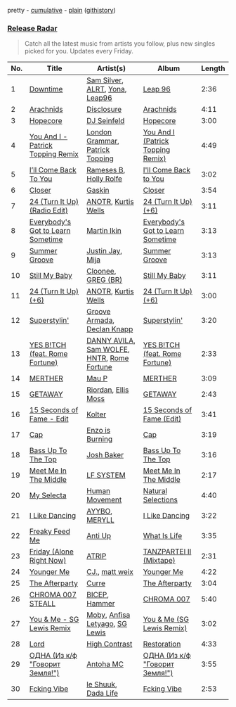 pretty - [cumulative](/playlists/cumulative/Release%20Radar.md) - [plain](/playlists/plain/37i9dQZEVXbsudmxBFKW7G) ([githistory](https://github.githistory.xyz/vitokorn/spotify-playlist-archive/blob/master/playlists/plain/37i9dQZEVXbsudmxBFKW7G))
### [Release Radar](https://open.spotify.com/playlist/37i9dQZEVXbsudmxBFKW7G)

> Catch all the latest music from artists you follow, plus new singles picked for you. Updates every Friday.

| No. | Title | Artist(s) | Album | Length |
|---|---|---|---|---|
| 1 | [Downtime](https://open.spotify.com/track/6XH060HVc1Q6kXYzkMfuF2) | [Sam Silver](https://open.spotify.com/artist/1hhCo32XBkw8H0iqTSnkx0), [ALRT](https://open.spotify.com/artist/4XH5qVwKcWRS0Z6tr85exf), [Yona](https://open.spotify.com/artist/6ySw3ZAhiHirmHhaHV8TsJ), [Leap96](https://open.spotify.com/artist/29Ym8UOoUTlN7vvt7JXX4e) | [Leap 96](https://open.spotify.com/album/3Jam3earszAc16hNwRwQ0G) | 2:36 |
| 2 | [Arachnids](https://open.spotify.com/track/4j3EJMATYxJ4ftJbVeAFWu) | [Disclosure](https://open.spotify.com/artist/6nS5roXSAGhTGr34W6n7Et) | [Arachnids](https://open.spotify.com/album/3CFGpQT03aFenbXwHdnusQ) | 4:11 |
| 3 | [Hopecore](https://open.spotify.com/track/4MyREnmB1D6ODsvsGiyKHV) | [DJ Seinfeld](https://open.spotify.com/artist/37YzpfBeFju8QRZ3g0Ha1Q) | [Hopecore](https://open.spotify.com/album/5NIsP1ajp6WdtLrVEvgS12) | 3:00 |
| 4 | [You And I - Patrick Topping Remix](https://open.spotify.com/track/79nXJQoCeH7xO1jAFJDDAU) | [London Grammar](https://open.spotify.com/artist/3Bd1cgCjtCI32PYvDC3ynO), [Patrick Topping](https://open.spotify.com/artist/7yRimuQSC5Ks3T2Ts0iyZa) | [You And I (Patrick Topping Remix)](https://open.spotify.com/album/5v9cxpXQIeVUPYzdP786Z2) | 4:49 |
| 5 | [I’ll Come Back To You](https://open.spotify.com/track/4E3JfEbKFboCPXyTXjNtlk) | [Rameses B](https://open.spotify.com/artist/06EfEcjc0vdvI6VNL0soIO), [Holly Rolfe](https://open.spotify.com/artist/77rK7tE9ouhFQmHo0nrzoN) | [I'll Come Back to You](https://open.spotify.com/album/3VkRY63RXbeThFeLFA8T48) | 3:02 |
| 6 | [Closer](https://open.spotify.com/track/4gPzgnuf6njljiwLFKM2lV) | [Gaskin](https://open.spotify.com/artist/17uIxPZilMlZt3g31mL4sm) | [Closer](https://open.spotify.com/album/0Oo3LfhY3trbIWZFB7tBNc) | 3:54 |
| 7 | [24 (Turn It Up) (Radio Edit)](https://open.spotify.com/track/5hLiKFmVc7vRUKTvnlpJYR) | [ANOTR](https://open.spotify.com/artist/4p5WgeiPSPpqPDs7T6OkWf), [Kurtis Wells](https://open.spotify.com/artist/2HOnhVnbETGW5Q9TVdZm0S) | [24 (Turn It Up) (+6)](https://open.spotify.com/album/37nzbaUgb3Y5Tfx1JhObvR) | 3:11 |
| 8 | [Everybody's Got to Learn Sometime](https://open.spotify.com/track/50ixUxOy4WLhdcUITYOyXo) | [Martin Ikin](https://open.spotify.com/artist/7DhdJhd6DrxeJlUajwttd1) | [Everybody's Got to Learn Sometime](https://open.spotify.com/album/5233HXvjmNEuh5bwyOkzlt) | 3:13 |
| 9 | [Summer Groove](https://open.spotify.com/track/2OmBnJNU8POZJF7c1ljtXe) | [Justin Jay](https://open.spotify.com/artist/5k5eiijuHxrGwXp2Pz37GZ), [Mija](https://open.spotify.com/artist/1NpKmfDYMhw1KJIIUCsX4O) | [Summer Groove](https://open.spotify.com/album/03MBgy8etYD59jnc8v2ltr) | 3:13 |
| 10 | [Still My Baby](https://open.spotify.com/track/5B5onCeur5UE2jbTCCkUiK) | [Cloonee](https://open.spotify.com/artist/7MdlXmq2HViAJWo9cf30sR), [GREG (BR)](https://open.spotify.com/artist/7K7I6veLj1PPzsrzVP6B79) | [Still My Baby](https://open.spotify.com/album/6EVF8CNSpbv235ZGEh2NRn) | 3:11 |
| 11 | [24 (Turn It Up) (+6)](https://open.spotify.com/track/0EWG5cpMUT0Jp0Pye9S0Ne) | [ANOTR](https://open.spotify.com/artist/4p5WgeiPSPpqPDs7T6OkWf), [Kurtis Wells](https://open.spotify.com/artist/2HOnhVnbETGW5Q9TVdZm0S) | [24 (Turn It Up) (+6)](https://open.spotify.com/album/37nzbaUgb3Y5Tfx1JhObvR) | 3:00 |
| 12 | [Superstylin'](https://open.spotify.com/track/2KwNrBsF6FjMJG0ffXhHH0) | [Groove Armada](https://open.spotify.com/artist/67tgMwUfnmqzYsNAtnP6YJ), [Declan Knapp](https://open.spotify.com/artist/1dvBU2hQV77ywL1HTIA0O4) | [Superstylin'](https://open.spotify.com/album/1wbFAoYZNRBYhiLa7qdl4Q) | 3:20 |
| 13 | [YES B!TCH (feat. Rome Fortune)](https://open.spotify.com/track/02RO8IclcFVLOjHP8AJ033) | [DANNY AVILA](https://open.spotify.com/artist/1Xv1qZHJ1hnRlWHRTZ3uci), [Sam WOLFE](https://open.spotify.com/artist/1Hu2YwTv9wmxC8sppVVUA4), [HNTR](https://open.spotify.com/artist/3R0yz9xgTmCOLQMPcJ6MuU), [Rome Fortune](https://open.spotify.com/artist/0AlOgXaMBLYvxNEhqHM4np) | [YES B!TCH (feat. Rome Fortune)](https://open.spotify.com/album/05DAvfknkXbvp2RkYs1R5a) | 2:33 |
| 14 | [MERTHER](https://open.spotify.com/track/5jOz15GVP7iQXEb40tQhX2) | [Mau P](https://open.spotify.com/artist/0w1sbtZVQoK6GzV4A4OkCv) | [MERTHER](https://open.spotify.com/album/78PoitNO680GzJX7WLp3lo) | 3:09 |
| 15 | [GETAWAY](https://open.spotify.com/track/29vEfX4XhKR4teS4mhyf2v) | [Riordan](https://open.spotify.com/artist/68rU1sdZ0HjxjEC5YnSmao), [Ellis Moss](https://open.spotify.com/artist/0XOfJ1JJXwMVJG26ZZj3UQ) | [GETAWAY](https://open.spotify.com/album/6HtqNgGjK86kJ8orgIccpt) | 2:43 |
| 16 | [15 Seconds of Fame - Edit](https://open.spotify.com/track/1Q8WZ2aN87ld2vcb9UmrTB) | [Kolter](https://open.spotify.com/artist/2Invsp3HSrAeJy4u7Retry) | [15 Seconds of Fame (Edit)](https://open.spotify.com/album/1gNrTjstak4TqiaozWWGur) | 3:41 |
| 17 | [Cap](https://open.spotify.com/track/46d9wSmQTSyBrJKQ9YwNHb) | [Enzo is Burning](https://open.spotify.com/artist/2KIWGryAlZJj1PwpdRTDCB) | [Cap](https://open.spotify.com/album/5BFHimAdjW6707MsKwPPzN) | 3:19 |
| 18 | [Bass Up To The Top](https://open.spotify.com/track/0Z5iboHxPmyilWJQFnHZaY) | [Josh Baker](https://open.spotify.com/artist/4zf8Awb8y1X9qwL4oiVRd6) | [Bass Up To The Top](https://open.spotify.com/album/0dPApl3iIct0S2T9lEtxSV) | 3:16 |
| 19 | [Meet Me In The Middle](https://open.spotify.com/track/2pmvEffn5k4CD5WEmOjDrO) | [LF SYSTEM](https://open.spotify.com/artist/0HxX6imltnNXJyQhu4nsiO) | [Meet Me In The Middle](https://open.spotify.com/album/1XUuSXvM22T5sRqD1pOU9K) | 2:17 |
| 20 | [My Selecta](https://open.spotify.com/track/16jQDWYUCyzqH2ZUxC44o5) | [Human Movement](https://open.spotify.com/artist/37dubgexq6dhyB4eCM3PHZ) | [Natural Selections](https://open.spotify.com/album/4ExREa2kscTfW72WQSWHmn) | 4:40 |
| 21 | [I Like Dancing](https://open.spotify.com/track/21RqIEkcOMcrVGeOPE7IP9) | [AYYBO](https://open.spotify.com/artist/0YVquC9RaJLYFNmlJFzkTV), [MERYLL](https://open.spotify.com/artist/4pqY01dGuzojomnVCXYbXC) | [I Like Dancing](https://open.spotify.com/album/55RB7beoraMelRsQ2V1DXx) | 3:22 |
| 22 | [Freaky Feed Me](https://open.spotify.com/track/5XOlxUQ0AzfigvHFEfxZPk) | [Anti Up](https://open.spotify.com/artist/4UwR1ir6PovnQiwX5jRPvF) | [What Is Life](https://open.spotify.com/album/6GOT0vZhU1AAmvtfhqLtKU) | 3:35 |
| 23 | [Friday (Alone Right Now)](https://open.spotify.com/track/3hx5rxhEbaSIoHY1erGnby) | [ATRIP](https://open.spotify.com/artist/4fu0Er7pG6kZZa7Awf3NMI) | [TANZPARTEI II (Mixtape)](https://open.spotify.com/album/6lvniwPO6u3mkNTN3tSQcR) | 2:31 |
| 24 | [Younger Me](https://open.spotify.com/track/3pUFitri0MDyx4n58DDBjS) | [CJ.](https://open.spotify.com/artist/1EUvNOgSHmGTn7sAkKGopj), [matt weix](https://open.spotify.com/artist/6yqCdEX4uK1djuIxjXjtT8) | [Younger Me](https://open.spotify.com/album/1bfYwLKDDX8OGiQts4qdHf) | 4:22 |
| 25 | [The Afterparty](https://open.spotify.com/track/4dErrrEJjNSCVciyYXVdqV) | [Curre](https://open.spotify.com/artist/2EDVXypIwfVNUGIECj74H1) | [The Afterparty](https://open.spotify.com/album/3CzIcoooE513ueW1lMApQD) | 3:04 |
| 26 | [CHROMA 007 STEALL](https://open.spotify.com/track/4O6j6Dzz2M7Y0qf6hDMWrt) | [BICEP](https://open.spotify.com/artist/73A3bLnfnz5BoQjb4gNCga), [Hammer](https://open.spotify.com/artist/3KtaBB3asBs44O4h3xx2V0) | [CHROMA 007](https://open.spotify.com/album/2HSmpeyuel16OScotn2RDF) | 5:40 |
| 27 | [You & Me - SG Lewis Remix](https://open.spotify.com/track/2RadfxTUE036JNHuxM6MYW) | [Moby](https://open.spotify.com/artist/3OsRAKCvk37zwYcnzRf5XF), [Anfisa Letyago](https://open.spotify.com/artist/7icoOm5fKKPo49jVxoj1Cq), [SG Lewis](https://open.spotify.com/artist/0GG2cWaonE4JPrjcCCQ1EG) | [You & Me (SG Lewis Remix)](https://open.spotify.com/album/1FMP05aBC9JRXP4vwOMhhJ) | 3:02 |
| 28 | [Lord](https://open.spotify.com/track/5gzXL3e0eqopSvNrAYn0r5) | [High Contrast](https://open.spotify.com/artist/0bxHci3JIhhKA53n8rH3tT) | [Restoration](https://open.spotify.com/album/6HBLhSEYIKMf46xqjo1zLo) | 4:33 |
| 29 | [ОДНА (Из к/ф "Говорит Земля!")](https://open.spotify.com/track/0kStCZ4KXgjpSMZOiUXfVo) | [Antoha MC](https://open.spotify.com/artist/6OqmKFaRcw0f23m5PQ9CrL) | [ОДНА (Из к/ф "Говорит Земля!")](https://open.spotify.com/album/1LlS7RB2unvD3fwgrZlqWm) | 3:55 |
| 30 | [Fcking Vibe](https://open.spotify.com/track/35Acdjh9WTxS1hBpOz1nWf) | [le Shuuk](https://open.spotify.com/artist/7bH17jyjkwMPMh9AS8EH0u), [Dada Life](https://open.spotify.com/artist/00sAT5YX8W3xNd1EuqyHw9) | [Fcking Vibe](https://open.spotify.com/album/77VfLClb68k3fMXtsnBTBm) | 2:53 |